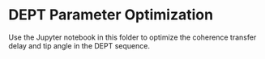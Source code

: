 # DEPT Parameter Optimization

Use the Jupyter notebook in this folder to optimize the coherence transfer delay and tip angle in the DEPT sequence.
